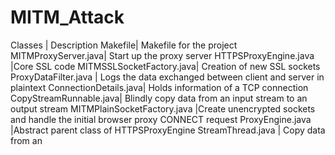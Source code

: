 MITM_Attack
===========

Classes | Description
Makefile| Makefile for the project 
MITMProxyServer.java| Start up the proxy server 
HTTPSProxyEngine.java |Core SSL code 
MITMSSLSocketFactory.java| Creation of new SSL sockets 
ProxyDataFilter.java | Logs the data exchanged between client and server in plaintext 
ConnectionDetails.java| Holds information of a TCP connection 
CopyStreamRunnable.java| Blindly copy data from an input stream to an output stream 
MITMPlainSocketFactory.java |Create unencrypted sockets and handle the initial browser proxy CONNECT request 
ProxyEngine.java |Abstract parent class of HTTPSProxyEngine 
StreamThread.java | Copy data from an

